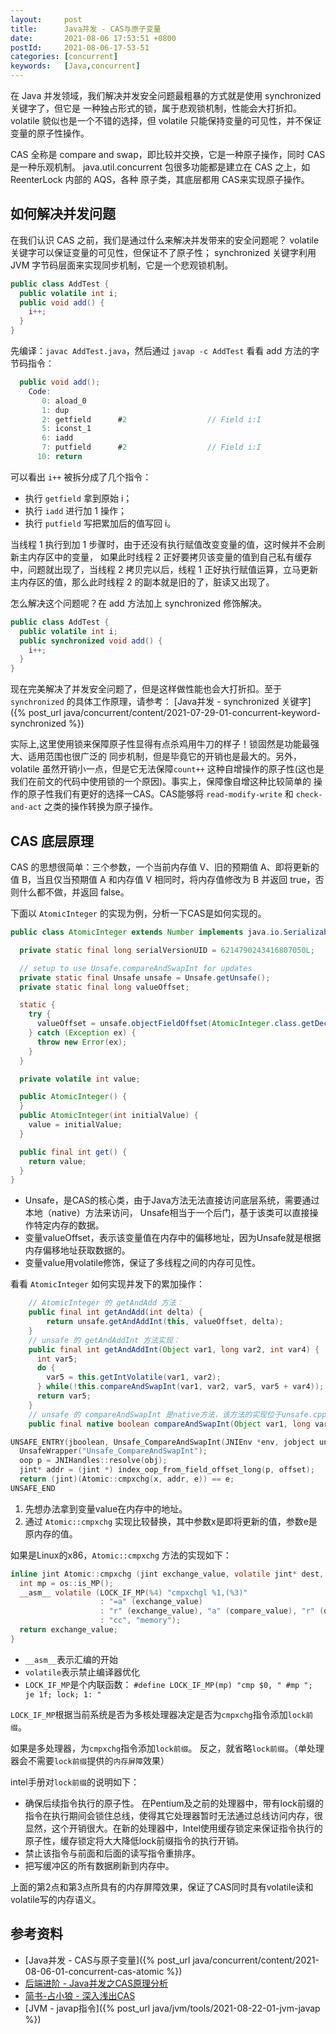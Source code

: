 ```yaml
---
layout:     post
title:      Java并发 - CAS与原子变量
date:       2021-08-06 17:53:51 +0800
postId:     2021-08-06-17-53-51
categories: [concurrent]
keywords:   [Java,concurrent]
---
```


在 Java 并发领域，我们解决并发安全问题最粗暴的方式就是使用 synchronized 关键字了，但它是
一种独占形式的锁，属于悲观锁机制，性能会大打折扣。volatile 貌似也是一个不错的选择，但 
volatile 只能保持变量的可见性，并不保证变量的原子性操作。

CAS 全称是 compare and swap，即比较并交换，它是一种原子操作，同时 CAS 是一种乐观机制。
java.util.concurrent 包很多功能都是建立在 CAS 之上，如 ReenterLock 内部的 AQS，各种
原子类，其底层都用 CAS来实现原子操作。

## 如何解决并发问题
在我们认识 CAS 之前，我们是通过什么来解决并发带来的安全问题呢？
volatile 关键字可以保证变量的可见性，但保证不了原子性；
synchronized 关键字利用 JVM 字节码层面来实现同步机制，它是一个悲观锁机制。

```java
public class AddTest {
  public volatile int i;
  public void add() {
    i++;
  }
}
```

先编译：`javac AddTest.java`，然后通过 `javap -c AddTest` 看看 add 方法的字节码指令：

```java
  public void add();
    Code:
       0: aload_0
       1: dup
       2: getfield      #2                  // Field i:I
       5: iconst_1
       6: iadd
       7: putfield      #2                  // Field i:I
      10: return
```

可以看出 `i++` 被拆分成了几个指令：
* 执行 `getfield` 拿到原始 i；
* 执行 `iadd` 进行加 1 操作；
* 执行 `putfield` 写把累加后的值写回 i。

当线程 1 执行到加 1 步骤时，由于还没有执行赋值改变变量的值，这时候并不会刷新主内存区中的变量，
如果此时线程 2 正好要拷贝该变量的值到自己私有缓存中，问题就出现了，当线程 2 拷贝完以后，线程
1 正好执行赋值运算，立马更新主内存区的值，那么此时线程 2 的副本就是旧的了，脏读又出现了。

怎么解决这个问题呢？在 add 方法加上 synchronized 修饰解决。
```java
public class AddTest {
  public volatile int i;
  public synchronized void add() {
    i++;
  }
}
```

现在完美解决了并发安全问题了，但是这样做性能也会大打折扣。至于 `synchronized` 的具体工作原理，请参考：
[Java并发 - synchronized 关键字]({% post_url java/concurrent/content/2021-07-29-01-concurrent-keyword-synchronized %})

实际上,这里使用锁来保障原子性显得有点杀鸡用牛刀的样子！锁固然是功能最强大、适用范围也很广泛的
同步机制，但是毕竟它的开销也是最大的。另外，volatile 虽然开销小一点，但是它无法保障`count++`
这种自增操作的原子性(这也是我们在前文的代码中使用锁的一个原因)。事实上，保障像自增这种比较简单的
操作的原子性我们有更好的选择一CAS。CAS能够将 `read-modify-write` 和 `check-and-act` 
之类的操作转换为原子操作。

## CAS 底层原理
CAS 的思想很简单：三个参数，一个当前内存值 V、旧的预期值 A、即将更新的值 B，当且仅当预期值 A 
和内存值 V 相同时，将内存值修改为 B 并返回 true，否则什么都不做，并返回 false。

下面以 `AtomicInteger` 的实现为例，分析一下CAS是如何实现的。

```java
public class AtomicInteger extends Number implements java.io.Serializable {

  private static final long serialVersionUID = 6214790243416807050L;

  // setup to use Unsafe.compareAndSwapInt for updates
  private static final Unsafe unsafe = Unsafe.getUnsafe();
  private static final long valueOffset;

  static {
    try {
      valueOffset = unsafe.objectFieldOffset(AtomicInteger.class.getDeclaredField("value"));
    } catch (Exception ex) {
      throw new Error(ex);
    }
  }

  private volatile int value;

  public AtomicInteger() {
  }
  public AtomicInteger(int initialValue) {
    value = initialValue;
  }

  public final int get() {
    return value;
  }
}
```

* Unsafe，是CAS的核心类，由于Java方法无法直接访问底层系统，需要通过本地（native）方法来访问，
  Unsafe相当于一个后门，基于该类可以直接操作特定内存的数据。
* 变量valueOffset，表示该变量值在内存中的偏移地址，因为Unsafe就是根据内存偏移地址获取数据的。
* 变量value用volatile修饰，保证了多线程之间的内存可见性。

看看 `AtomicInteger` 如何实现并发下的累加操作：
```java
    // AtomicInteger 的 getAndAdd 方法：
    public final int getAndAdd(int delta) {
        return unsafe.getAndAddInt(this, valueOffset, delta);
    }
    // unsafe 的 getAndAddInt 方法实现：
    public final int getAndAddInt(Object var1, long var2, int var4) {
      int var5;
      do {
        var5 = this.getIntVolatile(var1, var2);
      } while(!this.compareAndSwapInt(var1, var2, var5, var5 + var4));
      return var5;
    }
    // unsafe 的 compareAndSwapInt 是native方法，该方法的实现位于unsafe.cpp中
    public final native boolean compareAndSwapInt(Object var1, long var2, int var4, int var5);
```
```c
UNSAFE_ENTRY(jboolean, Unsafe_CompareAndSwapInt(JNIEnv *env, jobject unsafe, jobject obj, jlong offset, jint e, jint x))
  UnsafeWrapper("Unsafe_CompareAndSwapInt");
  oop p = JNIHandles::resolve(obj);
  jint* addr = (jint *) index_oop_from_field_offset_long(p, offset);
  return (jint)(Atomic::cmpxchg(x, addr, e)) == e;
UNSAFE_END
```

1. 先想办法拿到变量value在内存中的地址。
2. 通过 `Atomic::cmpxchg` 实现比较替换，其中参数x是即将更新的值，参数e是原内存的值。

如果是Linux的x86，`Atomic::cmpxchg` 方法的实现如下：

```c
inline jint Atomic::cmpxchg (jint exchange_value, volatile jint* dest, jint compare_value) {
  int mp = os::is_MP();
  __asm__ volatile (LOCK_IF_MP(%4) "cmpxchgl %1,(%3)"
                    : "=a" (exchange_value)
                    : "r" (exchange_value), "a" (compare_value), "r" (dest), "r" (mp)
                    : "cc", "memory");
  return exchange_value;
}
```

* `__asm__`表示汇编的开始
* `volatile`表示禁止编译器优化
* `LOCK_IF_MP`是个内联函数：
  `#define LOCK_IF_MP(mp) "cmp $0, " #mp "; je 1f; lock; 1: "`

`LOCK_IF_MP`根据当前系统是否为多核处理器决定是否为`cmpxchg`指令添加`lock前缀`。

如果是多处理器，为`cmpxchg`指令添加`lock前缀`。
反之，就省略`lock前缀`。（单处理器会不需要`lock前缀`提供的`内存屏障`效果）

intel手册对`lock前缀`的说明如下：

* 确保后续指令执行的原子性。
  在Pentium及之前的处理器中，带有lock前缀的指令在执行期间会锁住总线，使得其它处理器暂时无法通过总线访问内存，很显然，这个开销很大。在新的处理器中，Intel使用缓存锁定来保证指令执行的原子性，缓存锁定将大大降低lock前缀指令的执行开销。
* 禁止该指令与前面和后面的读写指令重排序。
* 把写缓冲区的所有数据刷新到内存中。

上面的第2点和第3点所具有的内存屏障效果，保证了CAS同时具有volatile读和volatile写的内存语义。


## 参考资料

* [Java并发 - CAS与原子变量]({% post_url java/concurrent/content/2021-08-06-01-concurrent-cas-atomic %})
* [后端进阶 - Java并发之CAS原理分析](https://objcoding.com/2018/11/29/cas/)
* [简书-占小狼 - 深入浅出CAS](https://www.jianshu.com/p/fb6e91b013cc)
* [JVM - javap指令]({% post_url java/jvm/tools/2021-08-22-01-jvm-javap %})
